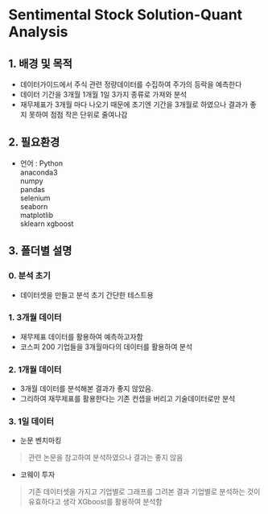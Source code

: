 # Sentimental Stock Solution-Quant Analysis
## 1. 배경 및 목적
- 데이터가이드에서 주식 관련 정량데이터를 수집하여 주가의 등락을 예측한다
- 데이터 기간을 3개월 1개월 1일 3가지 종류로 가져와 분석 
- 재무제표가 3개월 마다 나오기 때문에 초기엔 기간을 3개월로 하였으나 결과가 좋지 못하여 점점 작은 단위로 줄여나감 

## 2. 필요환경
- 언어 : Python  
anaconda3  
numpy  
pandas  
selenium  
seaborn  
matplotlib  
sklearn
xgboost


## 3. 폴더별 설명
### 0. 분석 초기
- 데이터셋을 만들고 분석 초기 간단한 테스트용

### 1. 3개월 데이터 
- 재무제표 데이터를 활용하여 예측하고자함
- 코스피 200 기업들을 3개월마다의 데이터를 활용하여 분석

### 2. 1개월 데이터	 
- 3개월 데이터를 분석해본 결과가 좋지 않았음.
- 그리하여 재무제표를 활용한다는 기존 컨셉을 버리고 기술데이터로만 분석

### 3. 1일 데이터
- 눈문 벤치마킹
> 관련 논문을 참고하여 분석하였으나 결과는 좋지 않음

- 코웨이 투자
> 기존 데이터셋을 가지고 기업별로 그래프를 그려본 결과 기업별로 분석하는 것이 유효하다고 생각
>  XGboost를 활용하여 분석함



